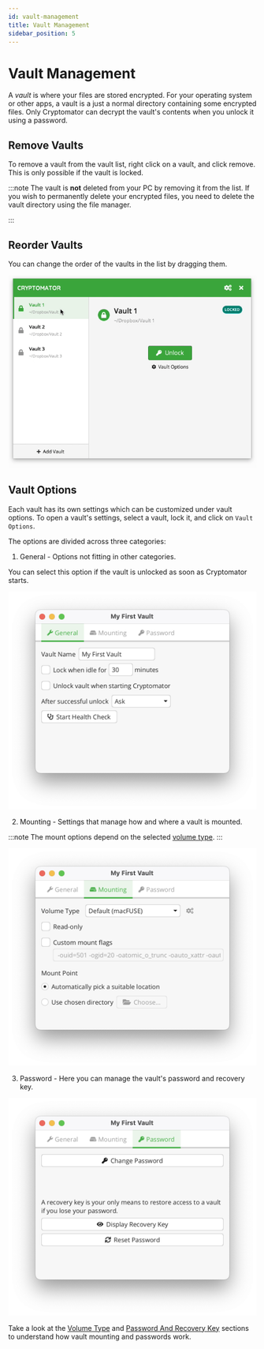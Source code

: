```yaml
---
id: vault-management
title: Vault Management
sidebar_position: 5
---
```


# Vault Management

A *vault* is where your files are stored encrypted.
For your operating system or other apps, a vault is a just a normal directory containing some encrypted files.
Only Cryptomator can decrypt the vault's contents when you unlock it using a password.

## Remove Vaults

To remove a vault from the vault list, right click on a vault, and click remove. 
This is only possible if the vault is locked.

:::note
The vault is **not** deleted from your PC by removing it from the list. If you wish to permanently delete your encrypted files, you need to delete the vault directory using the file manager.

:::

## Reorder Vaults

You can change the order of the vaults in the list by dragging them.

![How to reorder vaults](../../static/img/desktop/move-vaults.gif)

## Vault Options

Each vault has its own settings which can be customized under vault options.
To open a vault's settings, select a vault, lock it, and click on `Vault Options`.

The options are divided across three categories:

1. General - Options not fitting in other categories.

You can select this option if the vault is unlocked as soon as Cryptomator starts.

![General vault options](../../static/img/desktop/vault-options-general.png)

2. Mounting - Settings that manage how and where a vault is mounted.

:::note
The mount options depend on the selected [volume type](volume-type.md#general-volume-type-selection).
:::

![Vault options for mounting](../../static/img/desktop/vault-options-mounting.png)

3. Password - Here you can manage the vault's password and recovery key.

![Vault options regarding the password](../../static/img/desktop/vault-options-password.png)

Take a look at the [Volume Type](volume-type.md) and [Password And Recovery Key](password-and-recovery-key.md) sections to understand how vault mounting and passwords work.
